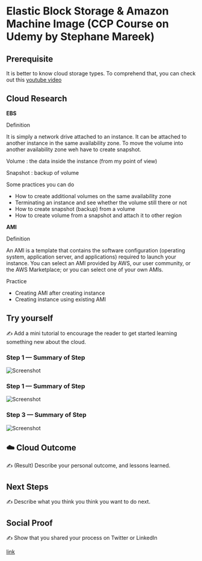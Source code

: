 # Elastic Block Storage & Amazon Machine Image (CCP Course on Udemy by Stephane Mareek) 

## Prerequisite

It is better to know cloud storage types. To comprehend that, you can check out this [youtube video](https://www.youtube.com/watch?v=3r9RGJ0_Bls)

## Cloud Research

**EBS**

Definition

It is simply a network drive attached to an instance. It can be attached to another instance in the same availability zone. To move the volume into another availability zone weh have to create snapshot. 

Volume  : the data inside the instance (from my point of view)

Snapshot : backup of volume

Some practices you can do

- How to create additional volumes on the same availability zone
- Terminating an instance and see whether the volume still there or not
- How to create snapshot (backup) from a volume
- How to create volume from a snapshot and attach it to other region


**AMI**

Definition

An AMI is a template that contains the software configuration (operating system, application server, and applications) required to launch your instance. You can select an AMI provided by AWS, our user community, or the AWS Marketplace; or you can select one of your own AMIs.

Practice

- Creating AMI after creating instance
- Creating instance using existing AMI



## Try yourself

✍️ Add a mini tutorial to encourage the reader to get started learning something new about the cloud.

### Step 1 — Summary of Step

![Screenshot](https://via.placeholder.com/500x300)

### Step 1 — Summary of Step

![Screenshot](https://via.placeholder.com/500x300)

### Step 3 — Summary of Step

![Screenshot](https://via.placeholder.com/500x300)

## ☁️ Cloud Outcome

✍️ (Result) Describe your personal outcome, and lessons learned.

## Next Steps

✍️ Describe what you think you think you want to do next.

## Social Proof

✍️ Show that you shared your process on Twitter or LinkedIn

[link](link)
